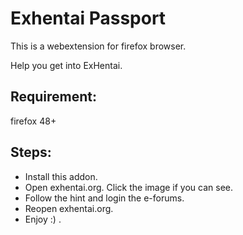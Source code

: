 # Exhentai Passport

This is a webextension for firefox browser.

Help you get into ExHentai.

## Requirement:
  firefox 48+
  
## Steps:

* Install this addon.
* Open exhentai.org. Click the image if you can see.
* Follow the hint and login the e-forums.
* Reopen exhentai.org.
* Enjoy :) .
